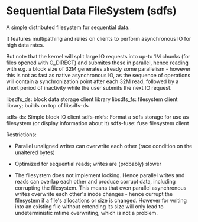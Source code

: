 # Sequential Data FileSystem (sdfs)

A simple distributed filesystem for sequential data.

It features multipathing and relies on clients to perform asynchronous IO for
high data rates.

But note that the kernel will split large IO requests into up-to 1M chunks (for
files opened with O_DIRECT) and submites these in parallel, hence reading with
e.g. a block size of 32M generates already some parallelism - however this is
not as fast as native asynchronous IO, as the sequence of operations will
contain a synchronization point after each 32M read, followed by a short period
of inactivity while the user submits the next IO request.

libsdfs_ds:  block data storage client library
libsdfs_fs:  filesystem client library; builds on top of libsdfs-ds

sdfs-ds:     Simple block IO client
sdfs-mkfs:   Format a sdfs storage for use as filesystem (or display information
             about it)
sdfs-fuse:   fuse filesystem client

Restrictions:
  * Parallel unaligned writes can overwrite each other (race condition on the
	unaltered bytes)

  * Optimized for sequential reads; writes are (probably) slower

  * The filesystem does not implement locking. Hence parallel writes and reads
	can overlap each other and produce corrupt data, including corrupting the
	filesystem. This means that even parallel asynchronous writes overwrite each
	other's inode changes - hence currupt the filesystem if a file's allocations
	or size is changed. However for writing into an existing file without
	extending its size will only lead to undeterministic mtime overwriting,
	which is not a problem.
